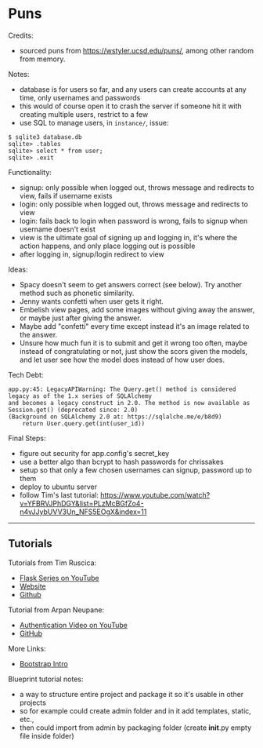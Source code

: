 # Puns

Credits:
- sourced puns from https://wstyler.ucsd.edu/puns/, among other random from memory.

Notes:
- database is for users so far, and any users can create accounts at any time, only usernames and passwords
- this would of course open it to crash the server if someone hit it with creating multiple users, restrict to a few
- use SQL to manage users, in `instance/`, issue:
```
$ sqlite3 database.db
sqlite> .tables
sqlite> select * from user;
sqlite> .exit
```

Functionality:
- signup: only possible when logged out, throws message and redirects to view, fails if username exists
- login: only possible when logged out, throws message and redirects to view
- login: fails back to login when password is wrong, fails to signup when username doesn't exist
- view is the ultimate goal of signing up and logging in, it's where the action happens, and only place logging out is possible
- after logging in, signup/login redirect to view

Ideas:
- Spacy doesn't seem to get answers correct (see below). Try another method such as phonetic similarity.
- Jenny wants confetti when user gets it right.
- Embelish view pages, add some images without giving away the answer, or maybe just after giving the answer.
- Maybe add "confetti" every time except instead it's an image related to the answer.
- Unsure how much fun it is to submit and get it wrong too often, maybe instead of congratulating or not,
    just show the scors given the models, and let user see how the model does instead of how user does.

Tech Debt:
```
app.py:45: LegacyAPIWarning: The Query.get() method is considered legacy as of the 1.x series of SQLAlchemy 
and becomes a legacy construct in 2.0. The method is now available as Session.get() (deprecated since: 2.0) 
(Background on SQLAlchemy 2.0 at: https://sqlalche.me/e/b8d9)
    return User.query.get(int(user_id))
```

Final Steps:
- figure out security for app.config's secret_key
- use a better algo than bcrypt to hash passwords for chrissakes
- setup so that only a few chosen usernames can signup, password up to them
- deploy to ubuntu server
- follow Tim's last tutorial: https://www.youtube.com/watch?v=YFBRVJPhDGY&list=PLzMcBGfZo4-n4vJJybUVV3Un_NFS5EOgX&index=11

---

## Tutorials

Tutorials from Tim Ruscica: 
- [Flask Series on YouTube](https://www.youtube.com/@TechWithTim)
- [Website](https://www.techwithtim.net)
- [Github](https://github.com/techwithtim)

Tutorial from Arpan Neupane:
- [Authentication Video on YouTube](https://www.youtube.com/watch?v=71EU8gnZqZQ)
- [GitHub](https://github.com/arpanneupane19/Python-Flask-Authentication-Tutorial/blob/main/app.py)

More Links:
- [Bootstrap Intro](https://getbootstrap.com/docs/5.3/getting-started/introduction/)

Blueprint tutorial notes:
- a way to structure entire project and package it so it's usable in other projects
- so for example could create admin folder and in it add templates, static, etc.,
- then could import from admin by packaging folder (create __init__.py empty file inside folder)